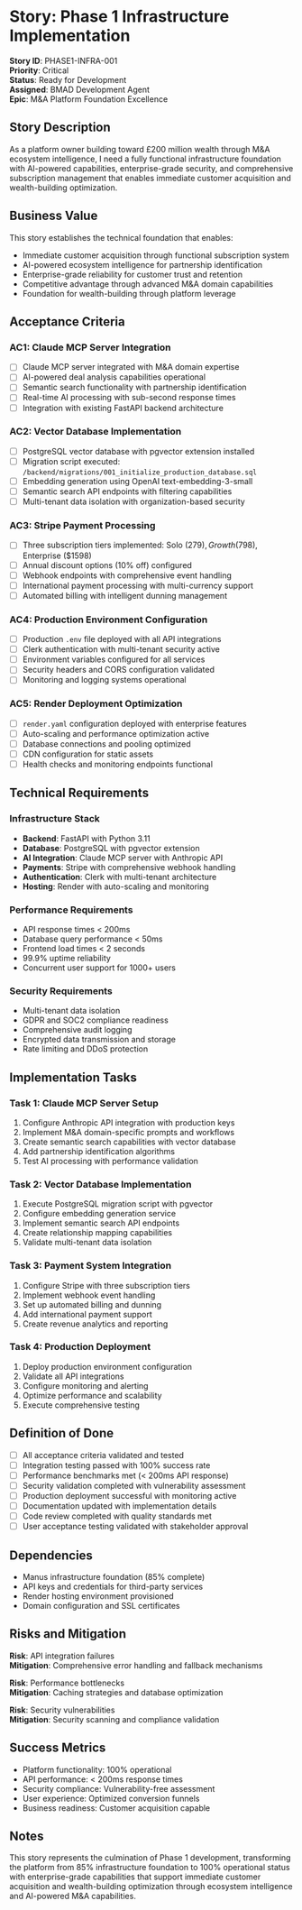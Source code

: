 # Story: Phase 1 Infrastructure Implementation

**Story ID**: PHASE1-INFRA-001  
**Priority**: Critical  
**Status**: Ready for Development  
**Assigned**: BMAD Development Agent  
**Epic**: M&A Platform Foundation Excellence  

## Story Description

As a platform owner building toward £200 million wealth through M&A ecosystem intelligence, I need a fully functional infrastructure foundation with AI-powered capabilities, enterprise-grade security, and comprehensive subscription management that enables immediate customer acquisition and wealth-building optimization.

## Business Value

This story establishes the technical foundation that enables:
- Immediate customer acquisition through functional subscription system
- AI-powered ecosystem intelligence for partnership identification
- Enterprise-grade reliability for customer trust and retention
- Competitive advantage through advanced M&A domain capabilities
- Foundation for wealth-building through platform leverage

## Acceptance Criteria

### **AC1: Claude MCP Server Integration**
- [ ] Claude MCP server integrated with M&A domain expertise
- [ ] AI-powered deal analysis capabilities operational
- [ ] Semantic search functionality with partnership identification
- [ ] Real-time AI processing with sub-second response times
- [ ] Integration with existing FastAPI backend architecture

### **AC2: Vector Database Implementation**
- [ ] PostgreSQL vector database with pgvector extension installed
- [ ] Migration script executed: `/backend/migrations/001_initialize_production_database.sql`
- [ ] Embedding generation using OpenAI text-embedding-3-small
- [ ] Semantic search API endpoints with filtering capabilities
- [ ] Multi-tenant data isolation with organization-based security

### **AC3: Stripe Payment Processing**
- [ ] Three subscription tiers implemented: Solo ($279), Growth ($798), Enterprise ($1598)
- [ ] Annual discount options (10% off) configured
- [ ] Webhook endpoints with comprehensive event handling
- [ ] International payment processing with multi-currency support
- [ ] Automated billing with intelligent dunning management

### **AC4: Production Environment Configuration**
- [ ] Production `.env` file deployed with all API integrations
- [ ] Clerk authentication with multi-tenant security active
- [ ] Environment variables configured for all services
- [ ] Security headers and CORS configuration validated
- [ ] Monitoring and logging systems operational

### **AC5: Render Deployment Optimization**
- [ ] `render.yaml` configuration deployed with enterprise features
- [ ] Auto-scaling and performance optimization active
- [ ] Database connections and pooling optimized
- [ ] CDN configuration for static assets
- [ ] Health checks and monitoring endpoints functional

## Technical Requirements

### **Infrastructure Stack**
- **Backend**: FastAPI with Python 3.11
- **Database**: PostgreSQL with pgvector extension
- **AI Integration**: Claude MCP server with Anthropic API
- **Payments**: Stripe with comprehensive webhook handling
- **Authentication**: Clerk with multi-tenant architecture
- **Hosting**: Render with auto-scaling and monitoring

### **Performance Requirements**
- API response times < 200ms
- Database query performance < 50ms
- Frontend load times < 2 seconds
- 99.9% uptime reliability
- Concurrent user support for 1000+ users

### **Security Requirements**
- Multi-tenant data isolation
- GDPR and SOC2 compliance readiness
- Comprehensive audit logging
- Encrypted data transmission and storage
- Rate limiting and DDoS protection

## Implementation Tasks

### **Task 1: Claude MCP Server Setup**
1. Configure Anthropic API integration with production keys
2. Implement M&A domain-specific prompts and workflows
3. Create semantic search capabilities with vector database
4. Add partnership identification algorithms
5. Test AI processing with performance validation

### **Task 2: Vector Database Implementation**
1. Execute PostgreSQL migration script with pgvector
2. Configure embedding generation service
3. Implement semantic search API endpoints
4. Create relationship mapping capabilities
5. Validate multi-tenant data isolation

### **Task 3: Payment System Integration**
1. Configure Stripe with three subscription tiers
2. Implement webhook event handling
3. Set up automated billing and dunning
4. Add international payment support
5. Create revenue analytics and reporting

### **Task 4: Production Deployment**
1. Deploy production environment configuration
2. Validate all API integrations
3. Configure monitoring and alerting
4. Optimize performance and scalability
5. Execute comprehensive testing

## Definition of Done

- [ ] All acceptance criteria validated and tested
- [ ] Integration testing passed with 100% success rate
- [ ] Performance benchmarks met (< 200ms API response)
- [ ] Security validation completed with vulnerability assessment
- [ ] Production deployment successful with monitoring active
- [ ] Documentation updated with implementation details
- [ ] Code review completed with quality standards met
- [ ] User acceptance testing validated with stakeholder approval

## Dependencies

- Manus infrastructure foundation (85% complete)
- API keys and credentials for third-party services
- Render hosting environment provisioned
- Domain configuration and SSL certificates

## Risks and Mitigation

**Risk**: API integration failures  
**Mitigation**: Comprehensive error handling and fallback mechanisms

**Risk**: Performance bottlenecks  
**Mitigation**: Caching strategies and database optimization

**Risk**: Security vulnerabilities  
**Mitigation**: Security scanning and compliance validation

## Success Metrics

- Platform functionality: 100% operational
- API performance: < 200ms response times
- Security compliance: Vulnerability-free assessment
- User experience: Optimized conversion funnels
- Business readiness: Customer acquisition capable

## Notes

This story represents the culmination of Phase 1 development, transforming the platform from 85% infrastructure foundation to 100% operational status with enterprise-grade capabilities that support immediate customer acquisition and wealth-building optimization through ecosystem intelligence and AI-powered M&A capabilities.
